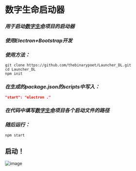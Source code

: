 # 数字生命启动器
### *用于启动[数字生命](https://github.com/wxhying/ai_project)项目的启动器*
### *使用Electron+Bootstrap开发*
### *使用方法：*
```shell
git clone https://github.com/thebinarypoet/Launcher_DL.git
cd Launcher_DL
npm init
```
### *在生成的package.json的scripts中写入：*
```json
"start": "electron ."
```
### *在代码中填写[数字生命](https://github.com/wxhying/ai_project)项目各个启动文件的路径*
### *随后运行：*
```shell
npm start
```
## 启动！
![image](https://github.com/thebinarypoet/Launcher_DL/assets/90183119/934e3843-167c-4b16-a8bf-5980ac81b73b)

